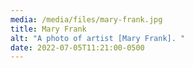 ```yaml
---
media: /media/files/mary-frank.jpg
title: Mary Frank
alt: "A photo of artist [Mary Frank]. "
date: 2022-07-05T11:21:00-0500
---
```


